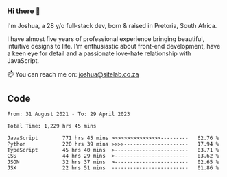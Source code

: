 ### Hi there 👋

I'm Joshua, a 28 y/o full-stack dev, born & raised in Pretoria, South Africa. 

I have almost five years of professional experience bringing beautiful, intuitive designs to life. I'm enthusiastic about front-end development, have a keen eye for detail and a passionate love-hate relationship with JavaScript.

📫 You can reach me on: joshua@sitelab.co.za

## **Code**

<!--START_SECTION:waka-->

```text
From: 31 August 2021 - To: 29 April 2023

Total Time: 1,229 hrs 45 mins

JavaScript        771 hrs 45 mins >>>>>>>>>>>>>>>>---------   62.76 %
Python            220 hrs 39 mins >>>>---------------------   17.94 %
TypeScript        45 hrs 40 mins  >------------------------   03.71 %
CSS               44 hrs 29 mins  >------------------------   03.62 %
JSON              32 hrs 37 mins  >------------------------   02.65 %
JSX               22 hrs 51 mins  -------------------------   01.86 %
```

<!--END_SECTION:waka-->
